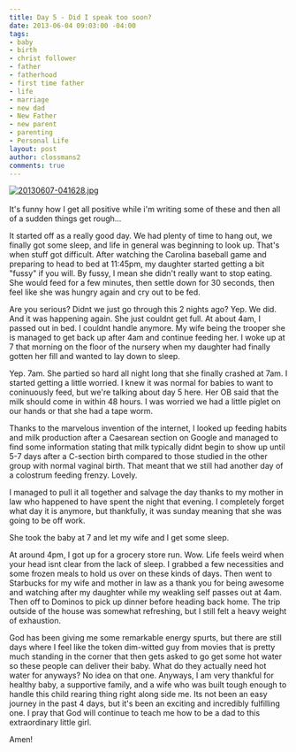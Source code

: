 ```yaml
---
title: Day 5 - Did I speak too soon?
date: 2013-06-04 09:03:00 -04:00
tags:
- baby
- birth
- christ follower
- father
- fatherhood
- first time father
- life
- marriage
- new dad
- New Father
- new parent
- parenting
- Personal Life
layout: post
author: clossmans2
comments: true
---
```


<a href="http://sethclossman.com/blog/wp-content/uploads/2013/06/20130607-041628.jpg"><img src="http://sethclossman.com/blog/wp-content/uploads/2013/06/20130607-041628.jpg" alt="20130607-041628.jpg" class="alignnone size-full" /></a><br /><br />It's funny how I get all positive while i'm writing some of these and then all of a sudden things get rough...

<!--more-->

It started off as a really good day.  We had plenty of time to hang out, we finally got some sleep, and life in general was beginning to look up.  That's when stuff got difficult.  After watching the Carolina baseball game and preparing to head to bed at 11:45pm, my daughter started getting a bit "fussy" if you will.  By fussy, I mean she didn't really want to stop eating.  She would feed for a few minutes, then settle down for 30 seconds, then feel like she was hungry again and cry out to be fed.

Are you serious?  Didnt we just go through this 2 nights ago?  Yep.  We did.  And it was happening again.  She just couldnt get full.  At about 4am, I passed out in bed.  I couldnt handle anymore.  My wife being the trooper she is managed to get back up after 4am and continue feeding her.  I woke up at 7 that morning on the floor of the nursery when my daughter had finally gotten her fill and wanted to lay down to sleep.  

Yep.  7am.  She partied so hard all night long that she finally crashed at 7am.  I started getting a little worried.  I knew it was normal for babies to want to coninuously feed, but we're talking about day 5 here.  Her OB said that the milk should come in within 48 hours.  I was worried we had a little piglet on our hands or that she had a tape worm.

Thanks to the marvelous invention of the internet, I looked up feeding habits and milk production after a Caesarean section on Google and managed to find some information stating that milk typically didnt begin to show up until 5-7 days after a C-section birth compared to those studied in the other group with normal vaginal birth.  That meant that we still had another day of a colostrum feeding frenzy.  Lovely.  

I managed to pull it all together and salvage the day thanks to my mother in law who happened to have spent the night that evening.  I completely forget what day it is anymore, but thankfully, it was sunday meaning that she was going to be off work.  

She took the baby at 7 and let my wife and I get some sleep.

At around 4pm, I got up for a grocery store run.  Wow.  Life feels weird when your head isnt clear from the lack of sleep.  I grabbed a few necessities and some frozen meals to hold us over on these kinds of days.  Then went to Starbucks for my wife and mother in law as a thank you for being awesome and watching after my daughter while my weakling self passes out at 4am.  Then off to Dominos to pick up dinner before heading back home.  The trip outside of the house was somewhat refreshing, but I still felt a heavy weight of exhaustion.

God has been giving me some remarkable energy spurts, but there are still days where I feel like the token dim-witted guy from movies that is pretty much standing in the corner that then gets asked to go get some hot water so these people can deliver their baby.  What do they actually need hot water for anyways?  No idea on that one.  Anyways, I am very thankful for healthy baby, a supportive family, and a wife who was built tough enough to handle this child rearing thing right along side me.  Its not been an easy journey in the past 4 days, but it's been an exciting and incredibly fulfilling one.  I pray that God will continue to teach me how to be a dad to this extraordinary little girl.

Amen!
